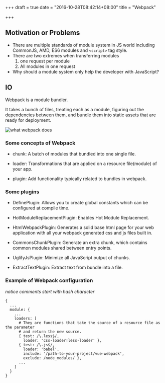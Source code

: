 +++
draft = true
date = "2016-10-28T08:42:14+08:00"
title = "Webpack"

+++
## Motivation or Problems
  * There are multiple standards of module system in JS world including CommonJS, AMD, ES6 modules and `<script>` tag style.
  * There are two extremes when transferring modules
    1. one request per module
    2. All modules in one request
  * Why should a module system only help the developer with JavaScript?

## IO
Webpack is a module bundler.

It takes a bunch of files, treating each as a module, figuring out the dependencies between them, and bundle them into static assets that are ready for deployment.

![what webpack does](https://dtinth.github.io/webpack-docs-images/usage/how-it-works.png)

### Some concepts of Webpack
* chunk: A batch of modules that bundled into one single file.

* loader: Transformations that are applied on a resource file(module) of your app.

* plugin: Add functionality typically related to bundles in webpack.

### Some plugins
  * DefinePlugin: Allows you to create global constants which can be configured at compile time.

  * HotModuleReplacementPlugin: Enables Hot Module Replacement.

  * HtmlWebpackPlugin: Generates a solid base html page for your web application with all your webpack generated css and js files built in.

  * CommonsChunkPlugin: Generate an extra chunk, which contains common modules shared between entry points.

  * UglifyJsPlugin: Minimize all JavaScript output of chunks.

  * ExtractTextPlugin: Extract text from bundle into a file.

### Example of Webpack configuration

*notice comments start with hash character*

```
{
  ...
  module: {
    ...
    loaders: [
      # They are functions that take the source of a resource file as the parameter
      # and return the new source.
      { test: /\.less$/,
        loader: 'css-loader!less-loader' },
      { test: /\.js$/,
        loader: 'babel',
        include: '/path-to-your-project/vue-webpack',
        exclude: /node_modules/ },
      ...
    ]
  }
}
```
